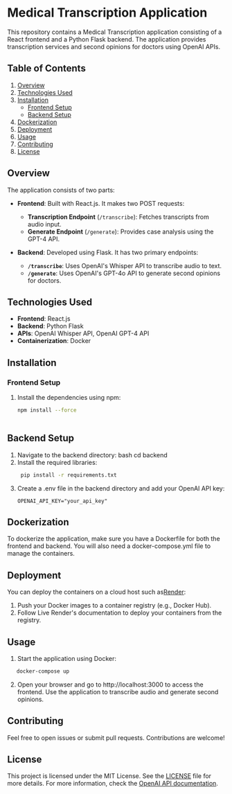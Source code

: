 # Medical Transcription Application

This repository contains a Medical Transcription application consisting of a React frontend and a Python Flask backend. The application provides transcription services and second opinions for doctors using OpenAI APIs.

## Table of Contents

1. [Overview](#overview)
2. [Technologies Used](#technologies-used)
3. [Installation](#installation)
   - [Frontend Setup](#frontend-setup)
   - [Backend Setup](#backend-setup)
4. [Dockerization](#dockerization)
5. [Deployment](#deployment)
6. [Usage](#usage)
7. [Contributing](#contributing)
8. [License](#license)

## Overview

The application consists of two parts:

- **Frontend**: Built with React.js. It makes two POST requests:
  - **Transcription Endpoint** (`/transcribe`): Fetches transcripts from audio input.
  - **Generate Endpoint** (`/generate`): Provides case analysis using the GPT-4 API.

- **Backend**: Developed using Flask. It has two primary endpoints:
  - **`/transcribe`**: Uses OpenAI's Whisper API to transcribe audio to text.
  - **`/generate`**: Uses OpenAI's GPT-4o API to generate second opinions for doctors.

## Technologies Used

- **Frontend**: React.js
- **Backend**: Python Flask
- **APIs**: OpenAI Whisper API, OpenAI GPT-4 API
- **Containerization**: Docker

## Installation

### Frontend Setup

1. Install the dependencies using npm:
   ```bash
   npm install --force   
  
## Backend Setup
1. Navigate to the backend directory:
bash
cd backend
2. Install the required libraries:
   ```bash
    pip install -r requirements.txt
3. Create a .env file in the backend directory and add your OpenAI API key:
   ```plaintext
   OPENAI_API_KEY="your_api_key"

## Dockerization
To dockerize the application, make sure you have a Dockerfile for both the frontend and backend. You will also need a docker-compose.yml file to manage the containers.
## Deployment
You can deploy the containers on a cloud host such as[Render](https://render.com/):
1. Push your Docker images to a container registry (e.g., Docker Hub).
2. Follow Live Render's documentation to deploy your containers from the registry.
## Usage
1. Start the application using Docker:
 ```bash
    docker-compose up
```
2. Open your browser and go to http://localhost:3000 to access the frontend.
Use the application to transcribe audio and generate second opinions.
## Contributing
Feel free to open issues or submit pull requests. Contributions are welcome!

## License

This project is licensed under the MIT License. See the [LICENSE](LICENSE) file for more details. For more information, check the [OpenAI API documentation](https://platform.openai.com/docs).


